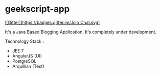 geekscript-app
==============

[![Gitter](https://badges.gitter.im/Join Chat.svg)](https://gitter.im/ramsrib/geekscript-app?utm_source=badge&utm_medium=badge&utm_campaign=pr-badge&utm_content=badge)

It's a Java Based Blogging Application. It's completely under development.

Technology Stack :

- JEE 7
- AngularJS (UI)
- PostgreSQL
- Arquillian (Test)
